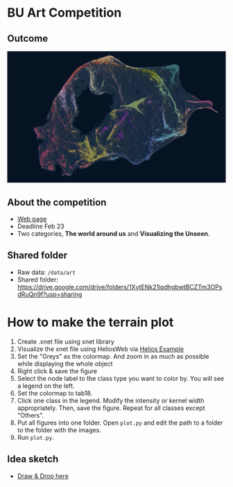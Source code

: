 # BU Art Competition

## Outcome

![figs/geo-science.png](figs/geo-science.png)

## About the competition

- [Web page](https://www.binghamton.edu/research/division-offices/research-advancement/art-of-science/index.html)
- Deadline Feb 23
- Two categories, **The world around us** and **Visualizing the Unseen**.

## Shared folder
- Raw data: `/data/art`
- Shared folder: https://drive.google.com/drive/folders/1XytENk21iqdhgbwtBCZTm3OPsdRuQn9f?usp=sharing

# How to make the terrain plot

1. Create .xnet file using xnet library
2. Visualize the xnet file using HeliosWeb via [Helios Example](http://heliosweb.io/docs/example/?advanced&dark&density&size=0.0&layout=0&use2d&densityProperty=Mass)
3. Set the "Greys" as the colormap. And zoom in as much as possible while displaying the whole object
4. Right click & save the figure
5. Select the node label to the class type you want to color by. You will see a legend on the left.
6. Set the colormap to tab18.
7. Click one class in the legend. Modify the intensity or kernel width appropriately. Then, save the figure. Repeat for all classes except "Others".
8. Put all figures into one folder. Open `plot.py` and edit the path to a folder to the folder with the images.
9. Run `plot.py`.

## Idea sketch
- [Draw & Drop here](https://drive.google.com/drive/folders/1XytENk21iqdhgbwtBCZTm3OPsdRuQn9f?usp=sharing)


